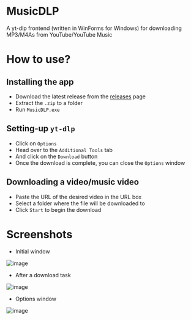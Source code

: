 # MusicDLP
A yt-dlp frontend (written in WinForms for Windows) for downloading MP3/M4As from YouTube/YouTube Music

# How to use?
## Installing the app
- Download the latest release from the [releases](https://github.com/yeppiidev/MusicDLP/releases) page
- Extract the `.zip` to a folder
- Run `MusicDLP.exe`
## Setting-up `yt-dlp`
- Click on `Options`
- Head over to the `Additional Tools` tab
- And click on the `Download` button
- Once the download is complete, you can close the `Options` window
## Downloading a video/music video
- Paste the URL of the desired video in the URL box
- Select a folder where the file will be downloaded to
- Click `Start` to begin the download

# Screenshots
- Initial window

![image](https://user-images.githubusercontent.com/52355164/213846653-e5504fb6-ef94-4d25-8ee1-757feeb02197.png)
- After a download task

![image](https://user-images.githubusercontent.com/52355164/213846659-83f42fc4-9e87-438e-9b52-566aacbf75cf.png)
- Options window

![image](https://user-images.githubusercontent.com/52355164/213846676-ed0a87e2-a61f-4a21-aea7-32ec9edfe9de.png)

